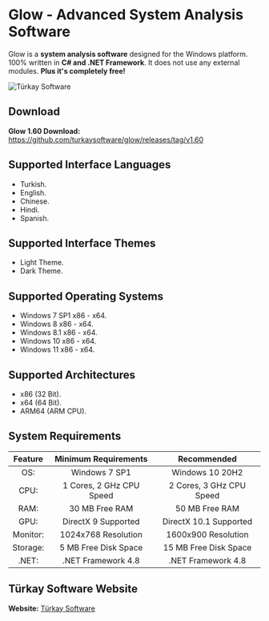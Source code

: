 # Glow - Advanced System Analysis Software
Glow is a **system analysis software** designed for the Windows platform.
100% written in **C# and .NET Framework**. It does not use any external modules. **Plus it's completely free!**

![Türkay Software](https://www.turkaysoftware.com/assets/images/glow_ui/glow_1_60.png)

## Download
**Glow 1.60 Download:** https://github.com/turkaysoftware/glow/releases/tag/v1.60

## Supported Interface Languages
- Turkish.
- English.
- Chinese.
- Hindi.
- Spanish.

## Supported Interface Themes
- Light Theme.
- Dark Theme.

## Supported Operating Systems
- Windows 7 SP1 x86 - x64.
- Windows 8 x86 - x64.
- Windows 8.1 x86 - x64.
- Windows 10 x86 - x64.
- Windows 11 x86 - x64.

## Supported Architectures
- x86 (32 Bit).
- x64 (64 Bit).
- ARM64 (ARM CPU).

## System Requirements
| Feature | Minimum Requirements | Recommended |
| :---: | :---: | :---: |
| OS: | Windows 7 SP1 | Windows 10 20H2 |
| CPU: | 1 Cores, 2 GHz CPU Speed | 2 Cores, 3 GHz CPU Speed |
| RAM: | 30 MB Free RAM | 50 MB Free RAM |
| GPU: | DirectX 9 Supported | DirectX 10.1 Supported |
| Monitor: | 1024x768 Resolution | 1600x900 Resolution |
| Storage: | 5 MB Free Disk Space | 15 MB Free Disk Space |
| .NET: | .NET Framework 4.8 | .NET Framework 4.8 |

## Türkay Software Website
**Website:**  [Türkay Software](https://www.turkaysoftware.com/)
